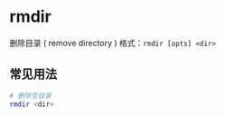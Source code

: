 # rmdir

删除目录 ( remove directory )
格式：`rmdir [opts] <dir>`

## 常见用法
```bash
# 删除空目录
rmdir <dir>

```